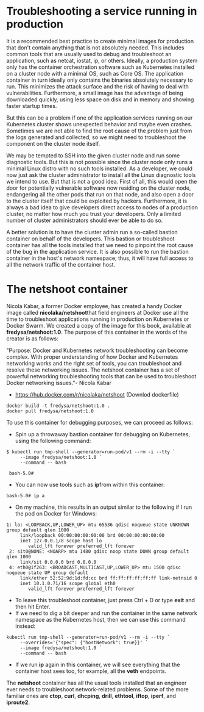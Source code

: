 # Troubleshooting a service running in production
It is a recommended best practice to create minimal images for production that don't contain anything that is not absolutely needed. This includes common tools that are usually used to debug and troubleshoot an application, such as netcat, iostat, ip, or others. Ideally, a production system only has the container orchestration software such as Kubernetes installed on a cluster node with a minimal OS, such as Core OS. The application container in turn ideally only contains the binaries absolutely necessary to run. This minimizes the attack surface and the risk of having to deal with vulnerabilities. Furthermore, a small image has the advantage of being downloaded quickly, using less space on disk and in memory and showing faster startup times.

But this can be a problem if one of the application services running on our Kubernetes cluster shows unexpected behavior and maybe even crashes. Sometimes we are not able to find the root cause of the problem just from the logs generated and collected, so we might need to troubleshoot the component on the cluster node itself.

We may be tempted to SSH into the given cluster node and run some diagnostic tools. But this is not possible since the cluster node only runs a minimal Linux distro with no such tools installed. As a developer, we could now just ask the cluster administrator to install all the Linux diagnostic tools we intend to use. But that is not a good idea. First of all, this would open the door for potentially vulnerable software now residing on the cluster node, endangering all the other pods that run on that node, and also open a door to the cluster itself that could be exploited by hackers. Furthermore, it is always a bad idea to give developers direct access to nodes of a production cluster, no matter how much you trust your developers. Only a limited number of cluster administrators should ever be able to do so.

A better solution is to have the cluster admin run a so-called bastion container on behalf of the developers. This bastion or troubleshoot container has all the tools installed that we need to pinpoint the root cause of the bug in the application service. It is also possible to run the bastion container in the host's network namespace; thus, it will have full access to all the network traffic of the container host.

# The netshoot container
Nicola Kabar, a former Docker employee, has created a handy Docker image called **nicolaka/netshoot**that field engineers at Docker use all the time to troubleshoot applications running in production on Kubernetes or Docker Swarm. We created a copy of the image for this book, available at **fredysa/netshoot:1.0**. The purpose of this container in the words of the creator is as follows:

"Purpose: Docker and Kubernetes network troubleshooting can become complex. With proper understanding of how Docker and Kubernetes networking works and the right set of tools, you can troubleshoot and resolve these networking issues. The netshoot container has a set of powerful networking troubleshooting tools that can be used to troubleshoot Docker networking issues."- Nicola Kabar

- https://hub.docker.com/r/nicolaka/netshoot (Downlod dockerfile)
```
docker build -t fredysa/netshoot:1.0 .
docker pull fredysa/netshoot:1.0

```
To use this container for debugging purposes, we can proceed as follows:

- Spin up a throwaway bastion container for debugging on Kubernetes, using the following command:
```
$ kubectl run tmp-shell --generator=run-pod/v1 --rm -i --tty `
     --image fredysa/netshoot:1.0 `
     --command -- bash
 
 bash-5.0#
```
- You can now use tools such as **ip**from within this container:
```
bash-5.0# ip a
```
- On my machine, this results in an output similar to the following if I run the pod on Docker for Windows:

```
1: lo: <LOOPBACK,UP,LOWER_UP> mtu 65536 qdisc noqueue state UNKNOWN group default qlen 1000
     link/loopback 00:00:00:00:00:00 brd 00:00:00:00:00:00
     inet 127.0.0.1/8 scope host lo
        valid_lft forever preferred_lft forever
 2: sit0@NONE: <NOARP> mtu 1480 qdisc noop state DOWN group default qlen 1000
     link/sit 0.0.0.0 brd 0.0.0.0
 4: eth0@if263: <BROADCAST,MULTICAST,UP,LOWER_UP> mtu 1500 qdisc noqueue state UP group default
     link/ether 52:52:9d:1d:fd:cc brd ff:ff:ff:ff:ff:ff link-netnsid 0
     inet 10.1.0.71/16 scope global eth0
        valid_lft forever preferred_lft forever
```

- To leave this troubleshoot container, just press Ctrl + D or type **exit** and then hit Enter.
- If we need to dig a bit deeper and run the container in the same network namespace as the Kubernetes host, then we can use this command instead:
```
kubectl run tmp-shell --generator=run-pod/v1 --rm -i --tty `
     --overrides='{"spec": {"hostNetwork": true}}' `
     --image fredysa/netshoot:1.0 `
     --command -- bash
```

- If we run **ip** again in this container, we will see everything that the container host sees too, for example, all the **veth** endpoints. 

The **netshoot** container has all the usual tools installed that an engineer ever needs to troubleshoot network-related problems. Some of the more familiar ones are **ctop**, **curl**, **dhcping**, **drill**, **ethtool**, **iftop**, **iperf**, and **iproute2**.